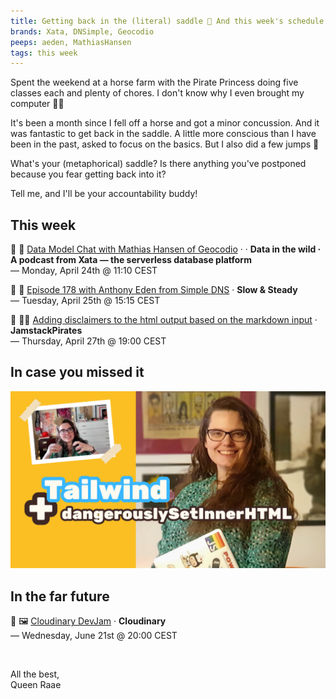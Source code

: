 ```yaml
---
title: Getting back in the (literal) saddle 🐎 And this week's schedule
brands: Xata, DNSimple, Geocodio
peeps: aeden, MathiasHansen
tags: this week
---
```


Spent the weekend at a horse farm with the Pirate Princess doing five classes each and plenty of chores. I don't know why I even brought my computer 🤷‍♀️

It's been a month since I fell off a horse and got a minor concussion. And it was fantastic to get back in the saddle. A little more conscious than I have been in the past, asked to focus on the basics. But I also did a few jumps 💪

What's your (metaphorical) saddle? Is there anything you've postponed because you fear getting back into it?

Tell me, and I'll be your accountability buddy!

## This week

🔴 🦋 [Data Model Chat with Mathias Hansen of Geocodio](https://www.youtube.com/live/L4g4P_FfyDY) · · **Data in the wild · A podcast from Xata — the serverless database platform**\
— Monday, April 24th @ 11:10 CEST

🔴 🐢 [Episode 178 with Anthony Eden from Simple DNS](https://www.youtube.com/live/Y9p2IgX1Zzs) · **Slow & Steady**\
— Tuesday, April 25th @ 15:15 CEST

🔴 🏴‍☠️ [Adding disclaimers to the html output based on the markdown input](https://www.youtube.com/live/tVWGYQdru1c) · **JamstackPirates**\
— Thursday, April 27th @ 19:00 CEST

## In case you missed it

[![Cover for How to style React children of dangerouslySetInnerHTML with Tailwind](./YouTube2023TailwindAndReact.png)](https://youtu.be/u4Y4jYMUCGU)

## In the far future

🔴 🖼️ [Cloudinary DevJam](https://www.youtube.com/@Cloudinary/streams) · **Cloudinary**\
— Wednesday, June 21st @ 20:00 CEST

&nbsp;

All the best,\
Queen Raae
